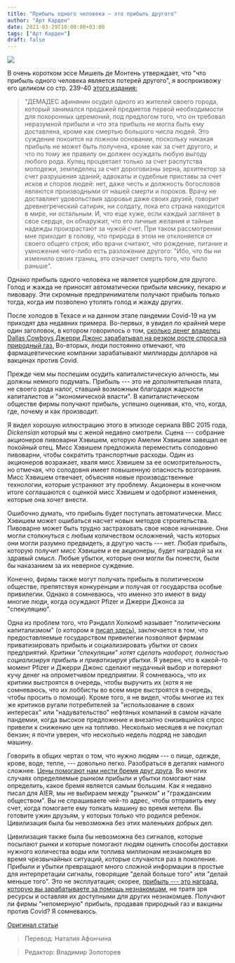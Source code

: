 ```yaml
---
title: "Прибыль одного человека — это прибыль другого"
author: "Арт Карден"
date: 2021-03-29T10:00:00+03:00
tags: ["Арт Карден"]
draft: false
---
```

![](https://www.aier.org/wp-content/uploads/2021/03/yachting-800x508.jpg)


В очень коротком эссе Мишель де Монтень утверждает, что "что прибыль одного человека является потерей другого", я воспроизвожу его целиком со стр. 239-40 [этого издания:](https://oll-resources.s3.us-east-2.amazonaws.com/oll3/store/titles/107/0963-01_Bk.pdf)

> "ДЕМАДЕС афинянин осудил одного из жителей своего города, который занимался продажей предметов первой необходимости для похоронных церемоний, под предлогом того, что он требовал неразумной прибыли и что эта прибыль не могла быть ему доставлена, кроме как смертью большого числа людей. Это суждение покоится на ложном основании, поскольку никакая прибыль не может быть получена, кроме как за счет другого, и что по тому же правилу он должен осуждать любую выгоду любого рода. Купец процветает только за счет распутства молодежи, земледелец за счет дороговизны зерна, архитектор за счет разрушения зданий, адвокаты и судебные приставы за счет исков и споров людей: нет, даже честь и должность богословов являются производными от нашей смерти и пороков. Врачу не доставляет удовольствия здоровье даже своих друзей, говорит древнегреческий сатирик, ни солдату, пока его страна находится в мире, ни остальным. И, что еще хуже, если каждый заглянет в свое сердце, он обнаружит, что его личные желания и тайные надежды произрастают за чужой счет. При таком рассмотрении мне приходит в голову, что природа в этом не отклоняется от своего общего строя; ибо врачи считают, что рождение, питание и умножение чего-либо есть разложение другого: "Ибо, что бы ни изменило своих границ, это означает смерть того, что было раньше".

Однако прибыль одного человека не является ущербом для другого. Голод и жажда не приносят автоматически прибыли мяснику, пекарю и пивовару. Эти скромные предприниматели получают прибыль только тогда, когда им позволено утолять голод и жажду других.

После холодов в Техасе и на данном этапе пандемии Covid-19 на ум приходят два недавних примера. Во-первых, я увидел по крайней мере один заголовок, в котором говорилось о том, [сколько денег владелец Dallas Cowboys Джерри Джонс зарабатывал на резком росте спроса на природный газ.](https://www.npr.org/sections/live-updates-winter-storms-2021/2021/02/18/969074414/jerry-jones-company-hits-jackpot-as-harsh-storms-send-natural-gas-prices-surging) Во-вторых, люди постоянно отмечают, что фармацевтические компании зарабатывают миллиарды долларов на вакцинах против Covid.

Прежде чем мы поспешим осудить капиталистическую алчность, мы должны немного подумать. Прибыль --- это не дополнительная плата, не своего рода налог, ставший возможным благодаря жадности капиталистов и "экономической власти". В капиталистическом обществе фирмы получают прибыль, успешно оценивая, кто, что, когда, где, почему и как производит.

Я видел хорошую иллюстрацию этого в эпизоде сериала BBC 2015 года, _Dickensian_ который мы с женой недавно смотрели. Сцена --- собрание акционеров пивоварни Хэвишем, которую Амелии Хэвишем завещал ее покойный отец. Мисс Хэвишем предложила переместить солодовню пивоварни, чтобы сократить транспортные расходы. Один из акционеров возражает, хваля мисс Хэвишем за ее осмотрительность, но отмечая, что солодовня имеет повышенную опасность возгорания. Мисс Хэвишем отвечает, объясняя новые производственные технологии, которые устраняют эту проблему. Акционеры в конечном итоге соглашаются с оценкой мисс Хэвишем и одобряют изменения, которые она хочет внести.

Ошибочно думать, что прибыль будет поступать автоматически. Мисс Хэвишем может ошибаться насчет новых методов строительства. Пивоварне может быть трудно застраховать свое новое начинание. Они могли столкнуться с любым количеством осложнений, часть которых они могли разумно предвидеть, а другую часть --- нет. Любая прибыль, которую получит мисс Хэвишем и ее акционеры, будет наградой за их здравый смысл. Любые убытки, которые они могли бы понести, были бы наказанием за их неверное суждение.

Конечно, фирмы также могут получать прибыль в политическом обществе, препятствуя конкуренции и получая от государства особые привилегии. Однако я сомневаюсь, что именно это имеют в виду многие люди, когда осуждают Pfizer и Джерри Джонса за "спекуляцию".

Одна из проблем того, что Рэндалл Холкомб называет "политическим капитализмом" (о котором я [писал здесь),](https://www.aier.org/article/the-aristocracy-of-pull/) заключается в том, что предоставляемые государством привилегии позволяют фирмам приватизировать прибыль и социализировать убытки от своих предприятий. *Критики "спекуляции" хотят сделать наоборот, полностью социализируя прибыль и приватизируя убытки.* Я уверен, что в какой-то момент Pfizer и Джерри Джонс сделают неудачный выбор и потеряют кучу денег на опрометчивом предприятии. Я сомневаюсь, что их критики выстроятся в очередь, чтобы выручить их (хотя я не сомневаюсь, что их лоббисты во всем мире выстроятся в очередь, чтобы просить о помощи). Кроме того, я не видел, чтобы многие из тех же критиков ругали потребителей за "использование в своих интересах" или "надувательство" нефтяных компаний в самом начале пандемии, когда высокое предложение и внезапно снизившийся спрос привели к снижению цен на топливо. Несколько месяцев я не покупал бензин; я почти уверен, что несколько недель подряд не заводил машину.

Говорить в общих чертах о том, что нужно людям --- о пище, одежде, крове, воде, тепле, --- довольно легко. Разобраться в деталях намного сложнее. [Цены помогают нам нести бремя друг друга](https://www.aier.org/article/prices-help-us-bear-one-anothers-burdens/). Во многих случаях определяемые рынком прибыли и убытки помогают нам определить, какое бремя является самым большим. Как я недавно писал для AIER, мы не выбираем между "рынком" и "гражданским обществом". Вы не спрашиваете чей-то адрес, чтобы отправить ему счет, когда помогаете ему толкать машину во время метели. Вы готовите ужин друзьям, у которых только что родился ребенок. Цивилизация была бы невозможна без этих маленьких добрых дел.

Цивилизация также была бы невозможна без сигналов, которые посылают рынки и которые помогают людям оценить способы доставки нужного количества воды или топлива миллионам незнакомцев во время чрезвычайных ситуаций, которые случаются раз в поколение. Прибыли и убытки превращают много сложной информации в простые для интерпретации сигналы, говорящие "делай больше того" или "делай меньше того". Это не эксплуатация; скорее, [прибыль --- это награда, которую вы зарабатываете за помощь незнакомцам](https://www.forbes.com/sites/artcarden/2010/12/31/a-new-years-resolution-for-politicians-understand-profit/?sh=78d854377e95), не тратя зря ресурсы и оставляя их доступными для других незнакомцев. Получают ли фирмы "непомерную" прибыль, продавая природный газ и вакцины против Covid? Я сомневаюсь.

[Оригинал статьи](https://www.aier.org/article/that-the-profit-of-one-man-is-the-gain-of-another/)

> Перевод: Наталия Афончина

> Редактор: Владимир Золоторев
